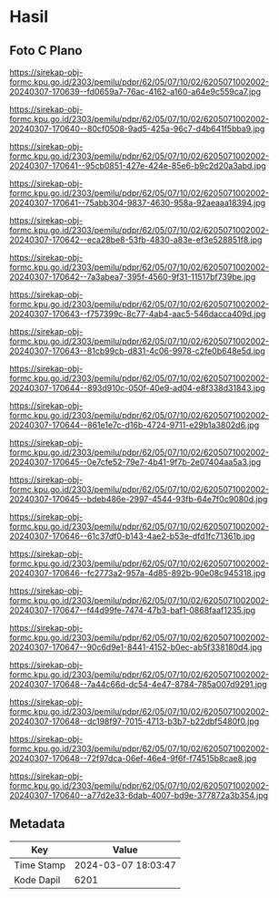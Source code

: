 # Hasil

## Foto C Plano

https://sirekap-obj-formc.kpu.go.id/2303/pemilu/pdpr/62/05/07/10/02/6205071002002-20240307-170639--fd0659a7-76ac-4162-a160-a64e9c559ca7.jpg

https://sirekap-obj-formc.kpu.go.id/2303/pemilu/pdpr/62/05/07/10/02/6205071002002-20240307-170640--80cf0508-9ad5-425a-96c7-d4b641f5bba9.jpg

https://sirekap-obj-formc.kpu.go.id/2303/pemilu/pdpr/62/05/07/10/02/6205071002002-20240307-170641--95cb0851-427e-424e-85e6-b9c2d20a3abd.jpg

https://sirekap-obj-formc.kpu.go.id/2303/pemilu/pdpr/62/05/07/10/02/6205071002002-20240307-170641--75abb304-9837-4630-958a-92aeaaa18394.jpg

https://sirekap-obj-formc.kpu.go.id/2303/pemilu/pdpr/62/05/07/10/02/6205071002002-20240307-170642--eca28be8-53fb-4830-a83e-ef3e528851f8.jpg

https://sirekap-obj-formc.kpu.go.id/2303/pemilu/pdpr/62/05/07/10/02/6205071002002-20240307-170642--7a3abea7-395f-4560-9f31-11517bf739be.jpg

https://sirekap-obj-formc.kpu.go.id/2303/pemilu/pdpr/62/05/07/10/02/6205071002002-20240307-170643--f757399c-8c77-4ab4-aac5-546dacca409d.jpg

https://sirekap-obj-formc.kpu.go.id/2303/pemilu/pdpr/62/05/07/10/02/6205071002002-20240307-170643--81cb99cb-d831-4c06-9978-c2fe0b648e5d.jpg

https://sirekap-obj-formc.kpu.go.id/2303/pemilu/pdpr/62/05/07/10/02/6205071002002-20240307-170644--893d910c-050f-40e9-ad04-e8f338d31843.jpg

https://sirekap-obj-formc.kpu.go.id/2303/pemilu/pdpr/62/05/07/10/02/6205071002002-20240307-170644--861e1e7c-d16b-4724-9711-e29b1a3802d6.jpg

https://sirekap-obj-formc.kpu.go.id/2303/pemilu/pdpr/62/05/07/10/02/6205071002002-20240307-170645--0e7cfe52-79e7-4b41-9f7b-2e07404aa5a3.jpg

https://sirekap-obj-formc.kpu.go.id/2303/pemilu/pdpr/62/05/07/10/02/6205071002002-20240307-170645--bdeb486e-2997-4544-93fb-64e7f0c9080d.jpg

https://sirekap-obj-formc.kpu.go.id/2303/pemilu/pdpr/62/05/07/10/02/6205071002002-20240307-170646--61c37df0-b143-4ae2-b53e-dfd1fc71361b.jpg

https://sirekap-obj-formc.kpu.go.id/2303/pemilu/pdpr/62/05/07/10/02/6205071002002-20240307-170646--fc2773a2-957a-4d85-892b-90e08c945318.jpg

https://sirekap-obj-formc.kpu.go.id/2303/pemilu/pdpr/62/05/07/10/02/6205071002002-20240307-170647--f44d99fe-7474-47b3-baf1-0868faaf1235.jpg

https://sirekap-obj-formc.kpu.go.id/2303/pemilu/pdpr/62/05/07/10/02/6205071002002-20240307-170647--90c6d9e1-8441-4152-b0ec-ab5f338180d4.jpg

https://sirekap-obj-formc.kpu.go.id/2303/pemilu/pdpr/62/05/07/10/02/6205071002002-20240307-170648--7a44c66d-dc54-4e47-8784-785a007d9291.jpg

https://sirekap-obj-formc.kpu.go.id/2303/pemilu/pdpr/62/05/07/10/02/6205071002002-20240307-170648--dc198f97-7015-4713-b3b7-b22dbf5480f0.jpg

https://sirekap-obj-formc.kpu.go.id/2303/pemilu/pdpr/62/05/07/10/02/6205071002002-20240307-170648--72f97dca-06ef-46e4-9f6f-f74515b8cae8.jpg

https://sirekap-obj-formc.kpu.go.id/2303/pemilu/pdpr/62/05/07/10/02/6205071002002-20240307-170640--a77d2e33-6dab-4007-bd9e-377872a3b354.jpg


## Metadata

| Key        | Value               |
| ---------- | ------------------- |
| Time Stamp | 2024-03-07 18:03:47 |
| Kode Dapil | 6201                |



